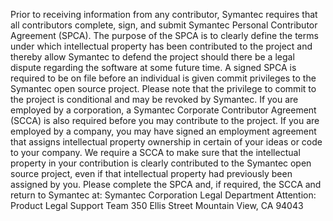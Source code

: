 Prior to receiving information from any contributor, Symantec requires that all contributors complete, sign, and submit Symantec Personal Contributor Agreement (SPCA).  The purpose of the SPCA is to clearly define the terms under which intellectual property has been contributed to the project and thereby allow Symantec to defend the project should there be a legal dispute regarding the software at some future time. A signed SPCA is required to be on file before an individual is given commit privileges to the Symantec open source project.  Please note that the privilege to commit to the project is conditional and may be revoked by Symantec.
If you are employed by a corporation, a Symantec Corporate Contributor Agreement (SCCA) is also required before you may contribute to the project.   If you are employed by a company, you may have signed an employment agreement that assigns intellectual property ownership in certain of your ideas or code to your company.  We require a SCCA to make sure that the intellectual property in your contribution is clearly contributed to the Symantec open source project, even if that intellectual property had previously been assigned by you.
Please complete the SPCA and, if required, the SCCA and return to Symantec at:
Symantec Corporation
Legal Department
Attention:  Product Legal Support Team
350 Ellis Street
Mountain View, CA 94043